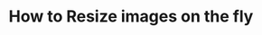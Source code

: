 ---
layout: post
link: http://www.wprecipes.com/how-to-resize-images-on-the-fly
title: How to  Resize images on the fly
---